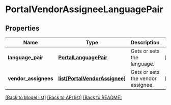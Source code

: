 # PortalVendorAssigneeLanguagePair

## Properties
Name | Type | Description | Notes
------------ | ------------- | ------------- | -------------
**language_pair** | [**PortalLanguagePair**](PortalLanguagePair.md) | Gets or sets the language. | [optional] 
**vendor_assignees** | [**list[PortalVendorAssignee]**](PortalVendorAssignee.md) | Gets or sets the vendor assignee. | [optional] 

[[Back to Model list]](../README.md#documentation-for-models) [[Back to API list]](../README.md#documentation-for-api-endpoints) [[Back to README]](../README.md)


